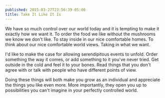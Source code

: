 ```yaml
---
published: 2015-03-27T23:56:39-05:00
title: Take It Like It Is
---
```

We have so much control over our world today and it is tempting to make it exactly how we want it. To order the food we like without the mushrooms we know we don't like. To stay inside in our nice comfortable homes. To think about our nice comfortable world views. Taking in what we want.

I'd like to make the case for allowing serendipitous events to unfold. Order something the way it comes, or add something to it you've never tried. Get outside in the cold and feel it to your bones. Read things that you don't agree with or talk with people who have different points of view.

Doing these things will both make you grow as an individual and appreciate the things you like even more. More importantly, they open you up to possibilities you can't imagine in your perfectly controlled world.